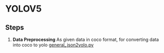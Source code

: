 # YOLOV5
## Steps
1. **Data Preprocessing**
As given data in coco format, for converting data into coco to yolo [general_json2yolo.py](https://github.com/HimaniVaishnav/YOLOV5/blob/main/coco_to_yolo/general_json2yolo.py)

